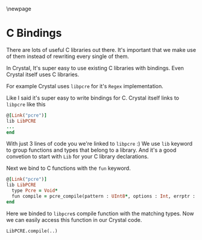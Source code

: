 \newpage

# C Bindings

There are lots of useful C libraries out there. It's important that we make use of
them instead of rewriting every single of them.

In Crystal, It's super easy to use existing C libraries with bindings. Even Crystal itself
uses C libraries.

For example Crystal uses `libpcre` for it's `Regex` implementation.

Like I said it's super easy to write bindings for C. Crystal itself links to `libpcre` like this

```ruby
@[Link("pcre")]
lib LibPCRE
...
end
```

With just 3 lines of code you we're linked to `libpcre` :) We use `lib` keyword to group functions and types
that belong to a library. And it's a good convetion to start with `Lib` for your C library declarations.

Next we bind to C functions with the `fun` keyword.

```ruby
@[Link("pcre")]
lib LibPCRE
  type Pcre = Void*
  fun compile = pcre_compile(pattern : UInt8*, options : Int, errptr : UInt8**, erroffset : Int*, tableptr : Void*) : Pcre
end
```

Here we binded to `libpcre`s compile function with the matching types. Now we can easily access this function in our Crystal code.

```crystal
LibPCRE.compile(..)
```
